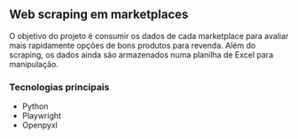 ## Web scraping em marketplaces
O objetivo do projeto é consumir os dados de cada marketplace para avaliar mais rapidamente opções de bons produtos para revenda.
Além do scraping, os dados ainda são armazenados numa planilha de Excel para manipulação.

### Tecnologias principais
- Python
- Playwright
- Openpyxl
